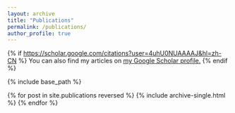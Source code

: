 ```yaml
---
layout: archive
title: "Publications"
permalink: /publications/
author_profile: true
---
```


{% if https://scholar.google.com/citations?user=4uhU0NUAAAAJ&hl=zh-CN %}
  You can also find my articles on <u><a href="{{https://scholar.google.com/citations?user=4uhU0NUAAAAJ&hl=zh-CN}}">my Google Scholar profile</a>.</u>
{% endif %}

{% include base_path %}

{% for post in site.publications reversed %}
  {% include archive-single.html %}
{% endfor %}
